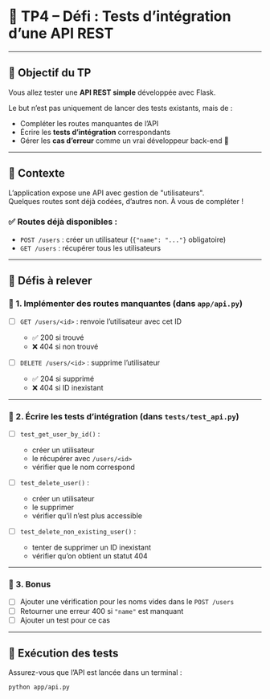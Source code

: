 
# 🧪 TP4 – Défi : Tests d’intégration d’une API REST

---

## 🎯 Objectif du TP

Vous allez tester une **API REST simple** développée avec Flask.

Le but n’est pas uniquement de lancer des tests existants, mais de :
- Compléter les routes manquantes de l’API
- Écrire les **tests d’intégration** correspondants
- Gérer les **cas d’erreur** comme un vrai développeur back-end 🧠

---

## 🧱 Contexte

L’application expose une API avec gestion de "utilisateurs".  
Quelques routes sont déjà codées, d’autres non. À vous de compléter !

### ✅ Routes déjà disponibles :

- `POST /users` : créer un utilisateur (`{"name": "..."}` obligatoire)
- `GET /users` : récupérer tous les utilisateurs

---

## 🧩 Défis à relever

### 🔧 1. Implémenter des routes manquantes (dans `app/api.py`)

- [ ] `GET /users/<id>` : renvoie l’utilisateur avec cet ID
  - ✅ 200 si trouvé
  - ❌ 404 si non trouvé

- [ ] `DELETE /users/<id>` : supprime l’utilisateur
  - ✅ 204 si supprimé
  - ❌ 404 si ID inexistant

---

### 🧪 2. Écrire les tests d’intégration (dans `tests/test_api.py`)

- [ ] `test_get_user_by_id()` :
  - créer un utilisateur
  - le récupérer avec `/users/<id>`
  - vérifier que le nom correspond

- [ ] `test_delete_user()` :
  - créer un utilisateur
  - le supprimer
  - vérifier qu’il n’est plus accessible

- [ ] `test_delete_non_existing_user()` :
  - tenter de supprimer un ID inexistant
  - vérifier qu’on obtient un statut 404

---

### 🔎 3. Bonus 

- [ ] Ajouter une vérification pour les noms vides dans le `POST /users`
- [ ] Retourner une erreur 400 si `"name"` est manquant
- [ ] Ajouter un test pour ce cas

---

## 🧪 Exécution des tests

Assurez-vous que l’API est lancée dans un terminal :

```bash
python app/api.py

